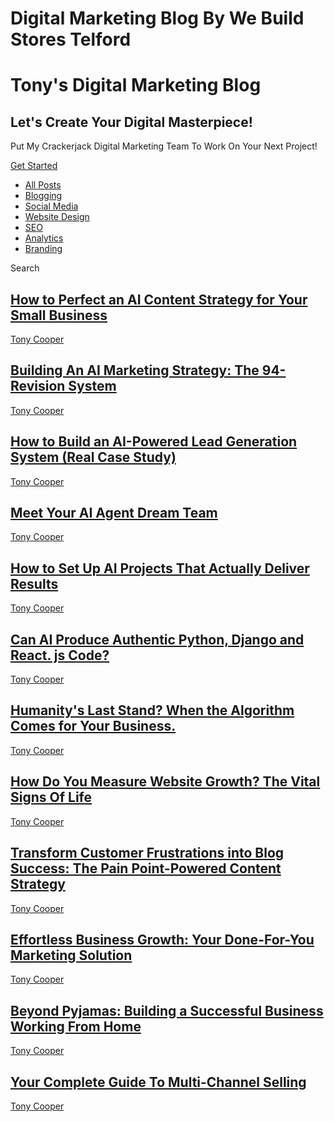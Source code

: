 # Digital Marketing Blog By We Build Stores Telford



# Tony's Digital Marketing Blog

## Let's Create Your Digital Masterpiece!



Put My Crackerjack Digital Marketing Team To Work On Your Next Project!

[Get Started](https://www.webuildstores.co.uk/contact)

 * [All Posts](https://www.webuildstores.co.uk/blog)
 * [Blogging](https://www.webuildstores.co.uk/blog/categories/blogging)
 * [Social Media](https://www.webuildstores.co.uk/blog/categories/social-media)
 * [Website Design](https://www.webuildstores.co.uk/blog/categories/website-design)
 * [SEO](https://www.webuildstores.co.uk/blog/categories/seo)
 * [Analytics](https://www.webuildstores.co.uk/blog/categories/analytics)
 * [Branding](https://www.webuildstores.co.uk/blog/categories/branding)

Search



## [How to Perfect an AI Content Strategy for Your Small Business](https://www.webuildstores.co.uk/post/ai-content-strategy)

[](https://www.webuildstores.co.uk/profile/tony-cooper59816/profile)

[Tony Cooper](https://www.webuildstores.co.uk/profile/tony-cooper59816/profile)



## [Building An AI Marketing Strategy: The 94-Revision System](https://www.webuildstores.co.uk/post/building-an-ai-marketing-strategy)

[](https://www.webuildstores.co.uk/profile/tony-cooper59816/profile)

[Tony Cooper](https://www.webuildstores.co.uk/profile/tony-cooper59816/profile)



## [How to Build an AI-Powered Lead Generation System (Real Case Study)](https://www.webuildstores.co.uk/post/how-to-build-an-ai-powered-lead-generation-system-real-case-study)

[](https://www.webuildstores.co.uk/profile/tony-cooper59816/profile)

[Tony Cooper](https://www.webuildstores.co.uk/profile/tony-cooper59816/profile)



## [Meet Your AI Agent Dream Team](https://www.webuildstores.co.uk/post/agent-dream-team)

[](https://www.webuildstores.co.uk/profile/tony-cooper59816/profile)

[Tony Cooper](https://www.webuildstores.co.uk/profile/tony-cooper59816/profile)



## [How to Set Up AI Projects That Actually Deliver Results](https://www.webuildstores.co.uk/post/how-to-set-up-ai-projects)

[](https://www.webuildstores.co.uk/profile/tony-cooper59816/profile)

[Tony Cooper](https://www.webuildstores.co.uk/profile/tony-cooper59816/profile)



## [Can AI Produce Authentic Python, Django and React. js Code?](https://www.webuildstores.co.uk/post/python-django-and-react-js-code)

[](https://www.webuildstores.co.uk/profile/tony-cooper59816/profile)

[Tony Cooper](https://www.webuildstores.co.uk/profile/tony-cooper59816/profile)



## [Humanity's Last Stand? When the Algorithm Comes for Your Business. ](https://www.webuildstores.co.uk/post/algorithm-comes-for-your-business)

[](https://www.webuildstores.co.uk/profile/tony-cooper59816/profile)

[Tony Cooper](https://www.webuildstores.co.uk/profile/tony-cooper59816/profile)



## [How Do You Measure Website Growth? The Vital Signs Of Life](https://www.webuildstores.co.uk/post/measure-website-growth)

[](https://www.webuildstores.co.uk/profile/storebuilder/profile)

[Tony Cooper](https://www.webuildstores.co.uk/profile/storebuilder/profile)



## [Transform Customer Frustrations into Blog Success: The Pain Point-Powered Content Strategy](https://www.webuildstores.co.uk/post/pain-point-matrix)

[](https://www.webuildstores.co.uk/profile/storebuilder/profile)

[Tony Cooper](https://www.webuildstores.co.uk/profile/storebuilder/profile)



## [Effortless Business Growth: Your Done-For-You Marketing Solution](https://www.webuildstores.co.uk/post/effortless-business-growth)

[](https://www.webuildstores.co.uk/profile/storebuilder/profile)

[Tony Cooper](https://www.webuildstores.co.uk/profile/storebuilder/profile)



## [Beyond Pyjamas: Building a Successful Business Working From Home](https://www.webuildstores.co.uk/post/beyond-pyjamas)

[](https://www.webuildstores.co.uk/profile/storebuilder/profile)

[Tony Cooper](https://www.webuildstores.co.uk/profile/storebuilder/profile)



## [Your Complete Guide To Multi-Channel Selling](https://www.webuildstores.co.uk/post/multi-channel-selling)

[](https://www.webuildstores.co.uk/profile/storebuilder/profile)

[Tony Cooper](https://www.webuildstores.co.uk/profile/storebuilder/profile)
